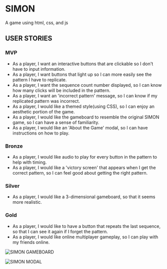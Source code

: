 # SIMON

A game using html, css, and js

## USER STORIES

### MVP

- As a player, I want an interactive buttons that are clickable so I don't have to input information.
- As a player, I want buttons that light up so I can more easily see the pattern I have to replicate.
- As a player, I want the sequence count number displayed, so I can know how many clicks will be included in the pattern.
- As a player, I want an 'incorrect pattern' message, so I can know if my replicated pattern was incorrect.
- As a player, I would like a themed style(using CSS), so I can enjoy an aesthetic portion of the game.
- As a player, I would like the gameboard to resemble the original SIMON game, so I can have a sense of familiarity.
- As a player, I would like an 'About the Game' modal, so I can have instructions on how to play.

### Bronze

- As a player, I would like audio to play for every button in the pattern to help with timing.
- As a player, I would like a 'victory screen' that appears when I get the correct pattern, so I can feel good about getting the right pattern.

### Silver

- As a player, I would like a 3-dimensional gameboard, so that it seems more realistic.

### Gold

- As a player, I would like to have a button that repeats the last sequence, so that I can see it again if I forget the pattern.
- As a player, I would like online multiplayer gameplay, so I can play with my friends online.

![SIMON GAMEBOARD](https://user-images.githubusercontent.com/65240952/87174626-0f442680-c29d-11ea-8cbb-4e956a5fcbb5.jpg)

![SIMON MODAL ](https://user-images.githubusercontent.com/65240952/87174666-22ef8d00-c29d-11ea-81ef-b21534333f48.jpg)
